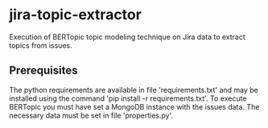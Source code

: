 # jira-topic-extractor
Execution of BERTopic topic modeling technique on Jira data to extract topics from issues.

## Prerequisites
The python requirements are available in file 'requirements.txt' and may be installed using the command 'pip install -r requirements.txt'. To execute BERTopic you must have set a MongoDB instance with the issues data. The necessary data must be set in file 'properties.py'.
